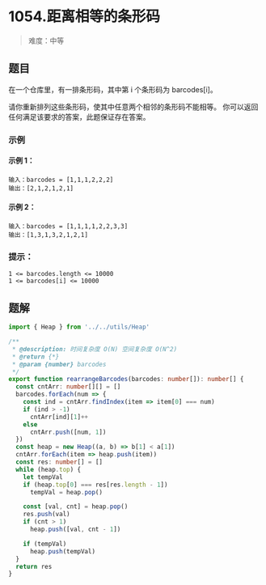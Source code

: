 # 1054.距离相等的条形码

> 难度：中等

## 题目

在一个仓库里，有一排条形码，其中第 i 个条形码为 barcodes[i]。

请你重新排列这些条形码，使其中任意两个相邻的条形码不能相等。 你可以返回任何满足该要求的答案，此题保证存在答案。

### 示例

#### 示例 1：

```
输入：barcodes = [1,1,1,2,2,2]
输出：[2,1,2,1,2,1]
```

#### 示例 2：

```
输入：barcodes = [1,1,1,1,2,2,3,3]
输出：[1,3,1,3,2,1,2,1]
```

### 提示：

```
1 <= barcodes.length <= 10000
1 <= barcodes[i] <= 10000
```

## 题解

```ts
import { Heap } from '../../utils/Heap'

/**
 * @description: 时间复杂度 O(N) 空间复杂度 O(N^2)
 * @return {*}
 * @param {number} barcodes
 */
export function rearrangeBarcodes(barcodes: number[]): number[] {
  const cntArr: number[][] = []
  barcodes.forEach(num => {
    const ind = cntArr.findIndex(item => item[0] === num)
    if (ind > -1)
      cntArr[ind][1]++
    else
      cntArr.push([num, 1])
  })
  const heap = new Heap((a, b) => b[1] < a[1])
  cntArr.forEach(item => heap.push(item))
  const res: number[] = []
  while (heap.top) {
    let tempVal
    if (heap.top[0] === res[res.length - 1])
      tempVal = heap.pop()

    const [val, cnt] = heap.pop()
    res.push(val)
    if (cnt > 1)
      heap.push([val, cnt - 1])

    if (tempVal)
      heap.push(tempVal)
  }
  return res
}
```
